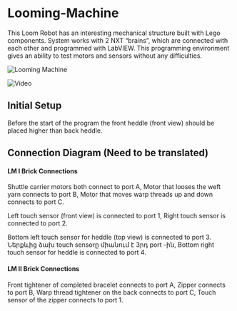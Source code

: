 # Looming-Machine

This Loom Robot has an interesting mechanical structure built with Lego components. System works with  2 NXT “brains”, which are connected with each other and programmed with LabVIEW. This programming environment gives an ability to test motors and sensors without any difficulties. 

![Looming Machine](https://media.giphy.com/media/y2AmiGihZ8zv2/giphy.gif)

![Video](https://www.youtube.com/watch?v=T31FJSFg890)

## Initial Setup
Before the start of the program the front heddle (front view) should be placed higher than back heddle.


## Connection Diagram (Need to be translated)
#### LM I Brick Connections
Shuttle carrier motors both connect to port A,
Motor that looses the weft yarn connects to port B,
Motor that moves warp threads up and down connects to port C.

Left touch sensor (front view) is connected to port 1,
Right touch sensor is connected to port 2.

Bottom left touch sensor for heddle (top view) is connected to port 3. Ներքևից ձախ touch sensorը միանում է 3րդ port -ին,
Bottom right touch sensor for heddle is connected to port 4.

#### LM II Brick Connections
Front tightener of completed bracelet connects to port A,
Zipper connects to port B,
Warp thread tightener on the back connects to port C,
Touch sensor of the zipper connects to port 1.
